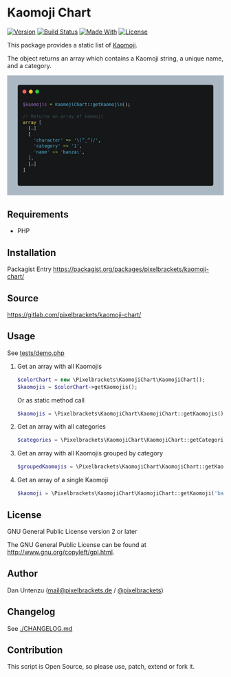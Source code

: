 # Kaomoji Chart

[![Version](https://img.shields.io/packagist/v/pixelbrackets/kaomoji-chart.svg?style=flat-square)](https://packagist.org/packages/pixelbrackets/kaomoji-chart/)
[![Build Status](https://img.shields.io/gitlab/pipeline/pixelbrackets/kaomoji-chart?style=flat-square)](https://gitlab.com/pixelbrackets/kaomoji-chart/pipelines)
[![Made With](https://img.shields.io/badge/made_with-php-blue?style=flat-square)](https://gitlab.com/pixelbrackets/kaomoji-chart#requirements)
[![License](https://img.shields.io/badge/license-gpl--2.0--or--later-blue.svg?style=flat-square)](https://spdx.org/licenses/GPL-2.0-or-later.html)

This package provides a static list of [Kaomoji](https://de.wikipedia.org/wiki/Kaomoji).

The object returns an array which contains a Kaomoji string, a unique name,
and a category.

![Screenshot](docs/screenshot.png)

## Requirements

- PHP

## Installation

Packagist Entry https://packagist.org/packages/pixelbrackets/kaomoji-chart/

## Source

https://gitlab.com/pixelbrackets/kaomoji-chart/

## Usage

See [tests/demo.php](./tests/demo.php)

1. Get an array with all Kaomojis
   ```php
   $colorChart = new \Pixelbrackets\KaomojiChart\KaomojiChart();
   $kaomojis = $colorChart->getKaomojis();
   ```
    Or as static method call
   ```php
   $kaomojis = \Pixelbrackets\KaomojiChart\KaomojiChart::getKaomojis();
   ```
1. Get an array with all categories
   ```php
   $categories = \Pixelbrackets\KaomojiChart\KaomojiChart::getCategories();
   ```
1. Get an array with all Kaomojis grouped by category
   ```php
   $groupedKaomojis = \Pixelbrackets\KaomojiChart\KaomojiChart::getKaomojisGroupedByCategory();
   ```
1. Get an array of a single Kaomoji
   ```php
   $kaomoji = \Pixelbrackets\KaomojiChart\KaomojiChart::getKaomoji('banzai');
   ```

## License

GNU General Public License version 2 or later

The GNU General Public License can be found at http://www.gnu.org/copyleft/gpl.html.

## Author

Dan Untenzu (<mail@pixelbrackets.de> / [@pixelbrackets](https://pixelbrackets.de))

## Changelog

See [./CHANGELOG.md](CHANGELOG.md)

## Contribution

This script is Open Source, so please use, patch, extend or fork it.
